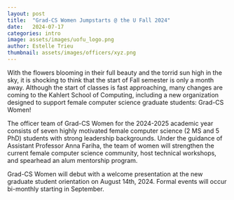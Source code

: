```yaml
---
layout: post
title:  "Grad-CS Women Jumpstarts @ the U Fall 2024"
date:   2024-07-17
categories: intro
image: assets/images/uofu_logo.png
author: Estelle Trieu
thumbnail: assets/images/officers/xyz.png
---
```


With the flowers blooming in their full beauty and the torrid sun high in the sky, it is shocking to think that the start of Fall semester is only a month away. Although the start of classes is fast approaching, many changes are coming to the Kahlert School of Computing, including a new organization designed to support female computer science graduate students: Grad-CS Women! 

The officer team of Grad-CS Women for the 2024-2025 academic year consists of seven highly motivated female computer science (2 MS and 5 PhD) students with strong leadership backgrounds. Under the guidance of Assistant Professor Anna Fariha, the team of women will strengthen the current female computer science community, host technical workshops, and spearhead an alum mentorship program. 

Grad-CS Women will debut with a welcome presentation at the new graduate student orientation on August 14th, 2024. Formal events will occur bi-monthly starting in September. 
